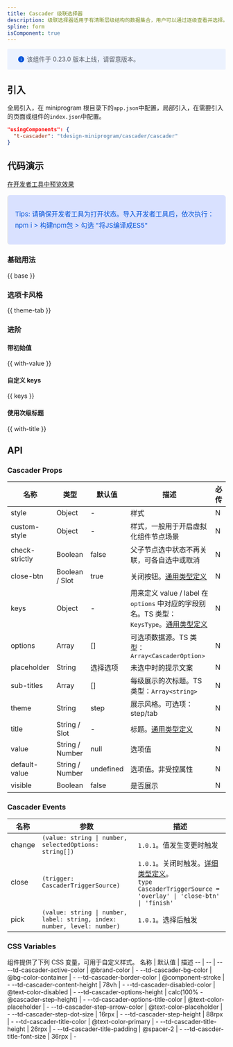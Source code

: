```yaml
---
title: Cascader 级联选择器
description: 级联选择器适用于有清晰层级结构的数据集合，用户可以通过逐级查看并选择。
spline: form
isComponent: true
---
```


<div style="background: #ecf2fe; display: flex; align-items: center; line-height: 20px; padding: 14px 24px; border-radius: 3px; color: #555a65">
  <svg fill="none" viewBox="0 0 16 16" width="16px" height="16px" style="margin-right: 5px">
    <path fill="#0052d9" d="M8 15A7 7 0 108 1a7 7 0 000 14zM7.4 4h1.2v1.2H7.4V4zm.1 2.5h1V12h-1V6.5z" fillOpacity="0.9"></path>
  </svg>
  该组件于 0.23.0 版本上线，请留意版本。
</div>

## 引入

全局引入，在 miniprogram 根目录下的`app.json`中配置，局部引入，在需要引入的页面或组件的`index.json`中配置。

```json
"usingComponents": {
  "t-cascader": "tdesign-miniprogram/cascader/cascader"
}
```

## 代码演示

<a href="https://developers.weixin.qq.com/s/i75I6imI7TSh" title="在开发者工具中预览效果" target="_blank" rel="noopener noreferrer"> 在开发者工具中预览效果 </a>

<blockquote style="background-color: #d9e1ff; font-size: 15px; line-height: 26px;margin: 16px 0 0;padding: 16px; border-radius: 6px; color: #0052d9" >
<p>Tips: 请确保开发者工具为打开状态。导入开发者工具后，依次执行：npm i > 构建npm包 > 勾选 "将JS编译成ES5"</p>
</blockquote>

### 基础用法

{{ base }}

### 选项卡风格

{{ theme-tab }}

### 进阶

#### 带初始值

{{ with-value }}

#### 自定义 keys

{{ keys }}

#### 使用次级标题

{{ with-title }}

## API

### Cascader Props

名称 | 类型 | 默认值 | 描述 | 必传
-- | -- | -- | -- | --
style | Object | - | 样式 | N
custom-style | Object | - | 样式，一般用于开启虚拟化组件节点场景 | N
check-strictly | Boolean | false | 父子节点选中状态不再关联，可各自选中或取消 | N
close-btn | Boolean / Slot | true | 关闭按钮。[通用类型定义](https://github.com/Tencent/tdesign-miniprogram/blob/develop/src/common/common.ts) | N
keys | Object | - | 用来定义 value / label 在 `options` 中对应的字段别名。TS 类型：`KeysType`。[通用类型定义](https://github.com/Tencent/tdesign-miniprogram/blob/develop/src/common/common.ts) | N
options | Array | [] | 可选项数据源。TS 类型：`Array<CascaderOption>` | N
placeholder | String | 选择选项 | 未选中时的提示文案 | N
sub-titles | Array | [] | 每级展示的次标题。TS 类型：`Array<string>` | N
theme | String | step | 展示风格。可选项：step/tab | N
title | String / Slot | - | 标题。[通用类型定义](https://github.com/Tencent/tdesign-miniprogram/blob/develop/src/common/common.ts) | N
value | String / Number | null | 选项值 | N
default-value | String / Number | undefined | 选项值。非受控属性 | N
visible | Boolean | false | 是否展示 | N

### Cascader Events

名称 | 参数 | 描述
-- | -- | --
change | `(value: string \| number, selectedOptions: string[])` | `1.0.1`。值发生变更时触发
close | `(trigger: CascaderTriggerSource)` | `1.0.1`。关闭时触发。[详细类型定义](https://github.com/Tencent/tdesign-miniprogram/tree/develop/src/cascader/type.ts)。<br/>`type CascaderTriggerSource = 'overlay' \| 'close-btn' \| 'finish'`<br/>
pick | `(value: string \| number, label: string, index: number, level: number)` | `1.0.1`。选择后触发

### CSS Variables

组件提供了下列 CSS 变量，可用于自定义样式。
名称 | 默认值 | 描述 
-- | -- | --
--td-cascader-active-color | @brand-color | - 
--td-cascader-bg-color | @bg-color-container | - 
--td-cascader-border-color | @component-stroke | - 
--td-cascader-content-height | 78vh | - 
--td-cascader-disabled-color | @text-color-disabled | - 
--td-cascader-options-height | calc(100% - @cascader-step-height) | - 
--td-cascader-options-title-color | @text-color-placeholder | - 
--td-cascader-step-arrow-color | @text-color-placeholder | - 
--td-cascader-step-dot-size | 16rpx | - 
--td-cascader-step-height | 88rpx | - 
--td-cascader-title-color | @text-color-primary | - 
--td-cascader-title-height | 26rpx | - 
--td-cascader-title-padding | @spacer-2 | - 
--td-cascder-title-font-size | 36rpx | -